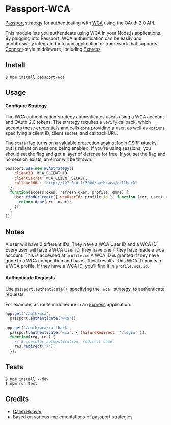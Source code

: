 # Passport-WCA

[Passport](http://passportjs.org/) strategy for authenticating with [WCA](https://worldcubeassociation.org/)
using the OAuth 2.0 API.

This module lets you authenticate using WCA in your Node.js applications. By plugging into Passport, WCA authentication can be easily and unobtrusively integrated into any application or framework that supports [Connect](http://www.senchalabs.org/connect/)-style middleware, including [Express](http://expressjs.com/).

## Install

```
$ npm install passport-wca
```

## Usage

#### Configure Strategy

The WCA authentication strategy authenticates users using a WCA account and OAuth 2.0 tokens.  The strategy requires a `verify` callback, which accepts these credentials and calls `done` providing a user, as well as `options` specifying a client ID, client secret, and callback URL.

The `state` flag turns on a valuable protection against login CSRF attacks, but is reliant on sessions being enabled. If you're using sessions, you should set the flag and get a layer of defense for free. If you set the flag and no session exists, an error will be thrown.

```js
passport.use(new WCAStrategy({
    clientID: WCA_CLIENT_ID,
    clientSecret: WCA_CLIENT_SECRET,
    callbackURL: "http://127.0.0.1:3000/auth/wca/callback"
  },
  function(accessToken, refreshToken, profile, done) {
    User.findOrCreate({ wcaUserId: profile.id }, function (err, user) {
      return done(err, user);
    });
  }
));
```

## Notes

A user will have 2 different IDs. They have a WCA User ID and a WCA ID. Every user will have a WCA User ID, they have one if they have made a wca account. This is accessed at `profile.id` A WCA ID is granted if they have gone to a WCA competition and have official results. This WCA ID points to a WCA profile. If they have a WCA ID, you'll find it in `profile.wca.id`. 

#### Authenticate Requests

Use `passport.authenticate()`, specifying the `'wca'` strategy, to authenticate requests.

For example, as route middleware in an [Express](http://expressjs.com/) application:

```js
app.get('/auth/wca',
  passport.authenticate('wca'));

app.get('/auth/wca/callback',
  passport.authenticate('wca', { failureRedirect: '/login' }),
  function(req, res) {
    // Successful authentication, redirect home.
    res.redirect('/');
  });
```

## Tests

```no-highlight
$ npm install --dev
$ npm run test
```

## Credits

  - [Caleb Hoover](http://github.com/coder13)
  - Based on various implementations of passport strategies
